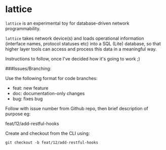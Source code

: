 # lattice
```lattice``` is an experimental toy for database-driven network programmability.

```lattice``` takes network device(s) and loads operational information (interface names, protocol statuses etc) into a SQL (Lite) database, so that higher layer tools can access and process this data in a meaningful way.

Instructions to follow, once I've decided how it's going to work ;)

###Issues/Branching:

Use the following format for code branches:

* feat: new feature
* doc: documentation-only changes
* bug: fixes bug

Follow with issue number from Github repo, then brief description of purpose eg:

feat/12/add-restful-hooks

Create and checkout from the CLI using:

```git checkout -b feat/12/add-restful-hooks```

